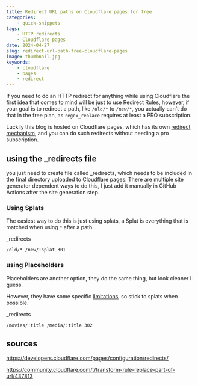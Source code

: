 ```yaml
---
title: Redirect URL paths on Cloudflare pages for free
categories: 
    - quick-snippets
tags:
    - HTTP redirects
    - Cloudflare pages
date: 2024-04-27
slug: redirect-url-path-free-cloudflare-pages
image: thumbnail.jpg
keywords: 
    - cloudflare
    - pages
    - redirect
---
```


If you need to do an HTTP redirect for anything while using Cloudflare the first idea that comes to mind will be just to use Redirect Rules, however, if your goal is to redirect a path, like `/old/*` to `/new/*`, you actually can't do that in the free plan, as `regex_replace` requires at least a PRO subscription. 

Luckily this blog is hosted on Cloudflare pages, which has its own [redirect mechanism](https://developers.cloudflare.com/pages/configuration/redirects/), and you can do such redirects without needing a pro subscription.

## using the _redirects file
you just need to create file called _redirects,
which needs to be included in the final directory uploaded to Cloudflare pages. 
There are multiple site generator dependent ways to do this, I just add it manually in GitHub Actions after the site generation step.

### Using Splats

The easiest way to do this is just using splats, a Splat is everything that is matched when using `*` after a path.

_redirects
```
/old/* /new/:splat 301
```

### using Placeholders
Placeholders are another option, they do the same thing, but look cleaner I guess.

However, they have some specific [limitations](https://developers.cloudflare.com/pages/configuration/redirects/#placeholders), so stick to splats when possible.

_redirects
```
/movies/:title /media/:title 302
```

## sources

https://developers.cloudflare.com/pages/configuration/redirects/

https://community.cloudflare.com/t/transform-rule-replace-part-of-url/437813